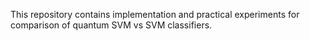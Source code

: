 This repository contains implementation and practical experiments for comparison of quantum SVM vs SVM classifiers.
